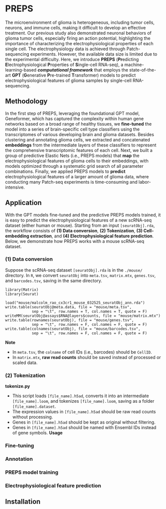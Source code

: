 # PREPS
The microenvironment of glioma is heterogeneous, including tumor cells, neurons, and immune cells, making it difficult to develop an effective treatment. Our previous study also demonstrated neuronal behaviors of glioma tumor cells, especially firing an action potential, highlighting the importance of characterizing the electrophysiological properties of each single cell. The electrophysiology data is achieved through Patch-sequencing experiments. However, the available data size is limited due to the experimental difficulty. Here, we introduce **PREPS** (**Pr**edicting **E**lectrophysiological **P**roperties of **S**ingle-cell RNA-seq), a machine-learning-based ***computational framework*** that employs the state-of-the-art **GPT** (**G**enerative **P**re-trained **T**ransformer) models to predict electrophysiological features of glioma samples by single-cell RNA-sequencing. 
  
## Methodology
In the first step of PREPS, leveraging the foundational GPT model, Geneformer, which has captured the complexity within human gene networks based on a broad range of healthy tissues, we **fine-tuned** the model into a series of brain-specific cell type classifiers using the transcriptomes of various developing brain and glioma datasets. Besides clustering and annotating glioma cells, we extracted and concatenated **embeddings** from the intermediate layers of these classifiers to represent the comprehensive transcriptomic features of each cell. Next, we built a group of predictive Elastic Nets (i.e., PREPS models) that **map** the electrophysiological features of glioma cells to their embeddings, with models optimized through a systematic grid search of all parameter combinations. Finally, we applied PREPS models to **predict** electrophysiological features of a larger amount of glioma data, where conducting many Patch-seq experiments is time-consuming and labor-intensive. 
  
## Application
With the GPT models fine-tuned and the predictive PREPS models trained, it is easy to predict the electrophysiological features of a new scRNA-seq dataset (either human or mouse). Starting from an input `[seuratObj].rda`, the workflow consists of **(1) Data conversion**, **(2) Tokenization**, **(3) Cell-embedding extraction**, and **(4) Electrophysiological feature prediction**. Below, we demonstrate how PREPS works with a mouse scRNA-seq dataset.
  
### (1) Data conversion
Suppose the scRNA-seq dataset `[seuratObj].rda` is in the `./mouse/` directory. In `R`, we convert `seuratObj` into `meta.tsv`, `matrix.mtx`, `genes.tsv`, and `barcodes.tsv`, saving in the same directory.
```
library(Matrix)
library(Seurat)

load("mouse/malcolm_rao_cx3cr1_mouse_032525_seuratObj_ann.rda")
write.table(seuratObj@meta.data, file = "mouse/meta.tsv", 
            sep = "\t", row.names = T, col.names = T, quote = F)
writeMM(seuratObj@assays$RNA@layers$counts, file = "mouse/matrix.mtx")
write.table(rownames(seuratObj), file = "mouse/genes.tsv", 
            sep = "\t", row.names = F, col.names = F, quote = F)
write.table(colnames(seuratObj), file = "mouse/barcodes.tsv", 
            sep = "\t", row.names = F, col.names = F, quote = F)
```
**Note**
- In `meta.tsv`, the `colname` of cell IDs (i.e., barcodes) should be `CellID`.
- In `matrix.mtx`, **raw read counts** should be saved instead of processed or scaled data.

### (2) Tokenization

**tokenize.py**
- This script loads `[file_name].h5ad`, converts it into an intermediate `[file_name].loom`, and tokenizes `[file_name].loom`, saving as a folder `[file_name].dataset`.
- The expression values in `[file_name].h5ad` should be raw read counts without processing.
- Genes in `[file_name].h5ad` should be kept as original without filtering. 
- Genes in `[file_name].h5ad` should be named with Ensembl IDs instead of gene symbols.
**Usage**

### Fine-tuning


### Annotation


### PREPS model training


### Electrophysiological feature prediction

## Installation

